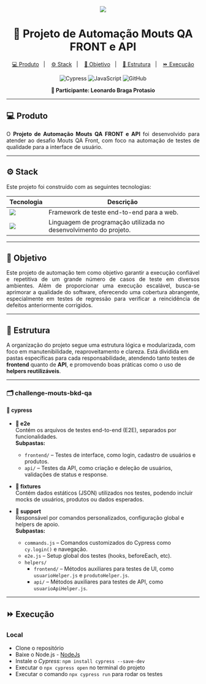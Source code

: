 <p align="center">
  <img src="https://capsule-render.vercel.app/api?type=waving&height=250&color=00FA9A&text=MOUTS%20QA&descAlign=50&descAlignY=50&textBg=false&animation=twinkling&descSize=1&stroke=E6E6FA&section=header&reversal=false">
<h1 align="center">🚀 Projeto de Automação Mouts QA FRONT e API</h1>
</p>


<p align="center">
  <a href="#-produto">💻 Produto</a>&nbsp;&nbsp;&nbsp;|&nbsp;&nbsp;&nbsp;
  <a href="#-stack">⚙ Stack</a>&nbsp;&nbsp;&nbsp;|&nbsp;&nbsp;&nbsp;
  <a href="#-objetivo">🎯 Objetivo</a>&nbsp;&nbsp;&nbsp;|&nbsp;&nbsp;&nbsp;
  <a href="#-estrutura">🌌 Estrutura</a>&nbsp;&nbsp;&nbsp;|&nbsp;&nbsp;&nbsp;
  <a href="#-execução">⏩ Execução</a>
</p>

<p align="center">
  <img alt="Cypress" src="https://img.shields.io/badge/cypress-%2317202C.svg?style=for-the-badge&logo=cypress&logoColor=white">
  <img alt="JavaScript" src="https://img.shields.io/badge/javascript-%23F7DF1E.svg?style=for-the-badge&logo=javascript&logoColor=black">
  <img alt="GitHub" src="https://img.shields.io/badge/GitHub-100000?style=for-the-badge&logo=github&logoColor=white">
</p>

<p align="center">
  <b>👤 Participante: Leonardo Braga Protasio</b>
</p>

---

## 💻 Produto

<p align="justify">
O <strong>Projeto de Automação Mouts QA FRONT e API</strong> foi desenvolvido para atender ao desafio Mouts QA Front, com foco na automação de testes de qualidade para a interface de usuário.
</p>

---

## ⚙ Stack

Este projeto foi construído com as seguintes tecnologias:

| **Tecnologia**   | **Descrição**                       |
| ---------------- | ----------------------------------- |
| <a href="https://www.cypress.io/"><img src="https://img.shields.io/badge/Cypress-00FA9A?style=for-the-badge&logo=cypress&logoColor=white"></a> | Framework de teste end-to-end para a web. |
| <a href="https://www.javascript.com/"><img src="https://img.shields.io/badge/JavaScript-F7DF1E?style=for-the-badge&logo=javascript&logoColor=black"></a> | Linguagem de programação utilizada no desenvolvimento do projeto. |

---

## 🎯 Objetivo

<p align="justify">
Este projeto de automação tem como objetivo garantir a execução confiável e repetitiva de um grande número de casos de teste em diversos ambientes. Além de proporcionar uma execução escalável, busca-se aprimorar a qualidade do software, oferecendo uma cobertura abrangente, especialmente em testes de regressão para verificar a reincidência de defeitos anteriormente corrigidos.
</p>

---

## 🌌 Estrutura

A organização do projeto segue uma estrutura lógica e modularizada, com foco em manutenibilidade, reaproveitamento e clareza. Está dividida em pastas específicas para cada responsabilidade, atendendo tanto testes de **frontend** quanto de **API**, e promovendo boas práticas como o uso de **helpers reutilizáveis**.

---

### 🗂️ challenge-mouts-bkd-qa

#### 📁 cypress

- **📁 e2e**  
  Contém os arquivos de testes end-to-end (E2E), separados por funcionalidades.  
  **Subpastas:**
  - `frontend/` – Testes de interface, como login, cadastro de usuários e produtos.
  - `api/` – Testes da API, como criação e deleção de usuários, validações de status e response.

- **📁 fixtures**  
  Contém dados estáticos (JSON) utilizados nos testes, podendo incluir mocks de usuários, produtos ou dados esperados.

- **📁 support**  
  Responsável por comandos personalizados, configuração global e helpers de apoio.  
  **Subpastas:**
  - `commands.js` – Comandos customizados do Cypress como `cy.login()` e navegação.
  - `e2e.js` – Setup global dos testes (hooks, beforeEach, etc).
  - `helpers/`  
    - `frontend/` – Métodos auxiliares para testes de UI, como `usuarioHelper.js` e `produtoHelper.js`.
    - `api/` – Métodos auxiliares para testes de API, como `usuarioApiHelper.js`.

---

## ⏩ Execução

### Local

- Clone o repositório
- Baixe o Node.js - [NodeJs](https://nodejs.org/pt)
- Instale o *Cypress*: ```npm install cypress --save-dev```
- Executar o ```npx cypress open``` no terminal do projeto
- Executar o comando ```npx cypress run``` para rodar os testes